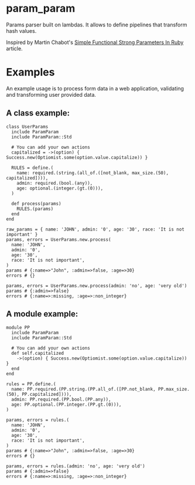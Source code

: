 # param_param
Params parser built on lambdas.
It allows to define pipelines that transform hash values.

Inspired by Martin Chabot's [Simple Functional Strong Parameters In Ruby](https://blog.martinosis.com/blog/simple-functional-strong-params-in-ruby) article.

# Examples
An example usage is to process form data in a web application,
validating and transforming user provided data.

## A class example:
```
class UserParams
  include ParamParam
  include ParamParam::Std

  # You can add your own actions
  capitalized = ->(option) { Success.new(Optiomist.some(option.value.capitalize)) }

  RULES = define.(
    name: required.(string.(all_of.([not_blank, max_size.(50), capitalized]))),
    admin: required.(bool.(any)),
    age: optional.(integer.(gt.(0))),
  )

  def process(params)
    RULES.(params)
  end
end

raw_params = { name: 'JOHN', admin: '0', age: '30', race: 'It is not important' }
params, errors = UserParams.new.process(
  name: 'JOHN',
  admin: '0',
  age: '30',
  race: 'It is not important',
)
params # {:name=>"John", :admin=>false, :age=>30}
errors # {}

params, errors = UserParams.new.process(admin: 'no', age: 'very old')
params # {:admin=>false}
errors # {:name=>:missing, :age=>:non_integer}
```

## A module example:
```
module PP
  include ParamParam
  include ParamParam::Std

  # You can add your own actions
  def self.capitalized
    ->(option) { Success.new(Optiomist.some(option.value.capitalize)) }
  end
end

rules = PP.define.(
  name: PP.required.(PP.string.(PP.all_of.([PP.not_blank, PP.max_size.(50), PP.capitalized]))),
  admin: PP.required.(PP.bool.(PP.any)),
  age: PP.optional.(PP.integer.(PP.gt.(0))),
)

params, errors = rules.(
  name: 'JOHN',
  admin: '0',
  age: '30',
  race: 'It is not important',
)
params # {:name=>"John", :admin=>false, :age=>30}
errors # {}

params, errors = rules.(admin: 'no', age: 'very old')
params # {:admin=>false}
errors # {:name=>:missing, :age=>:non_integer}
```
